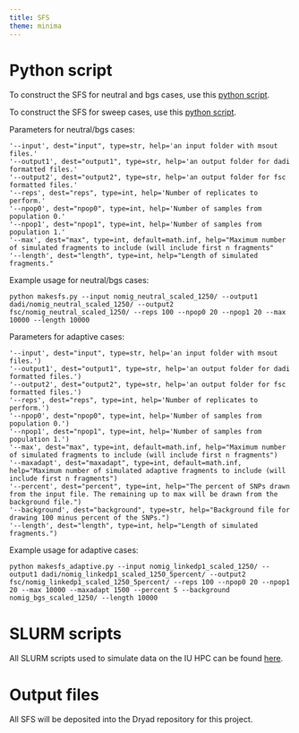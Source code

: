 ```yaml
---
title: SFS
theme: minima
---
```


# Python script

To construct the SFS for neutral and bgs cases, use this [python script](https://github.com/meganlsmith/selectionandmigration/blob/main/scripts/python/makesfs.py).

To construct the SFS for sweep cases, use this [python script](https://github.com/meganlsmith/selectionandmigration/blob/main/scripts/python/makesfs_adaptive.py).

Parameters for neutral/bgs cases:
```
'--input', dest="input", type=str, help='an input folder with msout files.'
'--output1', dest="output1", type=str, help='an output folder for dadi formatted files.'
'--output2', dest="output2", type=str, help='an output folder for fsc formatted files.'
'--reps', dest="reps", type=int, help='Number of replicates to perform.'
'--npop0', dest="npop0", type=int, help='Number of samples from population 0.'
'--npop1', dest="npop1", type=int, help='Number of samples from population 1.'
'--max', dest="max", type=int, default=math.inf, help="Maximum number of simulated fragments to include (will include first n fragments"
'--length', dest="length", type=int, help="Length of simulated fragments."
```
Example usage for neutral/bgs cases:  
```
python makesfs.py --input nomig_neutral_scaled_1250/ --output1 dadi/nomig_neutral_scaled_1250/ --output2 fsc/nomig_neutral_scaled_1250/ --reps 100 --npop0 20 --npop1 20 --max 10000 --length 10000
```

Parameters for adaptive cases:
```
'--input', dest="input", type=str, help='an input folder with msout files.')
'--output1', dest="output1", type=str, help='an output folder for dadi formatted files.')
'--output2', dest="output2", type=str, help='an output folder for fsc formatted files.')
'--reps', dest="reps", type=int, help='Number of replicates to perform.')
'--npop0', dest="npop0", type=int, help='Number of samples from population 0.')
'--npop1', dest="npop1", type=int, help='Number of samples from population 1.')
'--max', dest="max", type=int, default=math.inf, help="Maximum number of simulated fragments to include (will include first n fragments")
'--maxadapt', dest="maxadapt", type=int, default=math.inf, help="Maximum number of simulated adaptive fragments to include (will include first n fragments")
'--percent', dest="percent", type=int, help="The percent of SNPs drawn from the input file. The remaining up to max will be drawn from the background file.")
'--background', dest="background", type=str, help="Background file for drawing 100 minus percent of the SNPs.")
'--length', dest="length", type=int, help="Length of simulated fragments.")

```
Example usage for adaptive cases:  
```
python makesfs_adaptive.py --input nomig_linkedp1_scaled_1250/ --output1 dadi/nomig_linkedp1_scaled_1250_5percent/ --output2 fsc/nomig_linkedp1_scaled_1250_5percent/ --reps 100 --npop0 20 --npop1 20 --max 10000 --maxadapt 1500 --percent 5 --background nomig_bgs_scaled_1250/ --length 10000
```

# SLURM scripts

All SLURM scripts used to simulate data on the IU HPC can be found [here](https://github.com/meganlsmith/selectionandmigration/blob/main/scripts/slurm/sfs).

# Output files

All SFS will be deposited into the Dryad repository for this project.
 